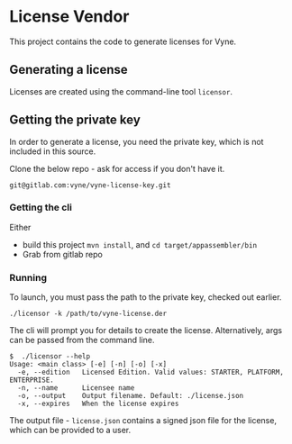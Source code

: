 # License Vendor

This project contains the code to generate licenses for Vyne.

## Generating a license
Licenses are created using the command-line tool `licensor`.

## Getting the private key
In order to generate a license, you need the private key, which is not included in this source.

Clone the below repo - ask for access if you don't have it.

```shell
git@gitlab.com:vyne/vyne-license-key.git
```

### Getting the cli
Either

 * build this project `mvn install`, and `cd target/appassembler/bin`
 * Grab from gitlab repo

### Running
To launch, you must pass the path to the private key, checked out earlier.

```shell
./licensor -k /path/to/vyne-license.der
```

The cli will prompt you for details to create the license.
Alternatively, args can be passed from the command line.

```shell
$  ./licensor --help
Usage: <main class> [-e] [-n] [-o] [-x]
  -e, --edition   Licensed Edition. Valid values: STARTER, PLATFORM, ENTERPRISE.
  -n, --name      Licensee name
  -o, --output    Output filename. Default: ./license.json
  -x, --expires   When the license expires
```

The output file - `license.json` contains a signed json file for the license, which can be provided to a user. 
